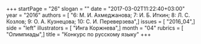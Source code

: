 +++
startPage = "26"
slogan = ""
date = "2017-03-02T11:22:40+03:00"
year = "2016"
authors = [ "6: М. И. Ахмеджанова; 7: И. Б. Иткин; 8: Л. С. Козлов; 9: О. А. Кузнецова; 10: С. И. Переверзева",]
issues = [ "2016_04",]
side = "left"
illustrators = [ "Инга Коржнева",]
month = "04"
rubrics = [ "Олимпиады",]
title = "Конкурс по русскому языку"
+++
